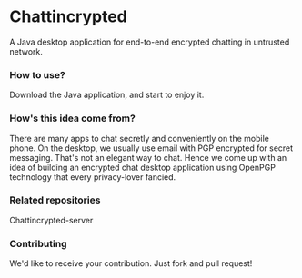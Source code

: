 # Chattincrypted
A Java desktop application for end-to-end encrypted chatting in untrusted network.



### How to use?

Download the Java application, and start to enjoy it. 



### How's this idea come from?

There are many apps to chat secretly and conveniently on the mobile phone. On the desktop, we usually use email with PGP encrypted for secret messaging. That's not an elegant way to chat. Hence we come up with an idea of building an encrypted chat desktop application using OpenPGP technology that every privacy-lover fancied.



### Related repositories

Chattincrypted-server



### Contributing

We'd like to receive your contribution. Just fork and pull request!